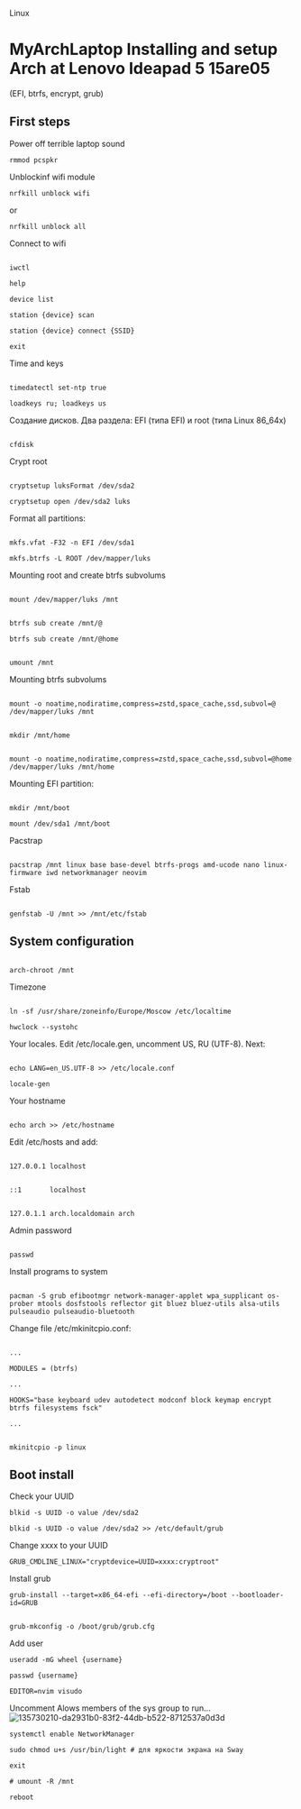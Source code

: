 Linux

# MyArchLaptop Installing and setup Arch at Lenovo Ideapad 5 15are05

(EFI, btrfs, encrypt, grub)

## First steps


Power off terrible laptop sound 


```rmmod pcspkr```


Unblockinf wifi module

```nrfkill unblock wifi```

or

```nrfkill unblock all```


Connect to wifi

```

iwctl

help

device list

station {device} scan

station {device} connect {SSID}

exit

```


Time and keys

```

timedatectl set-ntp true 

loadkeys ru; loadkeys us

```

Создание дисков. Два раздела: EFI (типа EFI) и root (типа Linux 86_64x)

```

cfdisk

```


Crypt root

~~~

cryptsetup luksFormat /dev/sda2

cryptsetup open /dev/sda2 luks

~~~


Format all partitions:

~~~

mkfs.vfat -F32 -n EFI /dev/sda1

mkfs.btrfs -L ROOT /dev/mapper/luks

~~~


Mounting root and create btrfs subvolums 

~~~

mount /dev/mapper/luks /mnt


btrfs sub create /mnt/@

btrfs sub create /mnt/@home


umount /mnt

~~~


Mounting btrfs subvolums

~~~

mount -o noatime,nodiratime,compress=zstd,space_cache,ssd,subvol=@ /dev/mapper/luks /mnt


mkdir /mnt/home


mount -o noatime,nodiratime,compress=zstd,space_cache,ssd,subvol=@home /dev/mapper/luks /mnt/home

~~~

Mounting EFI partition:

~~~

mkdir /mnt/boot

mount /dev/sda1 /mnt/boot

~~~

Pacstrap

~~~

pacstrap /mnt linux base base-devel btrfs-progs amd-ucode nano linux-firmware iwd networkmanager neovim

~~~

Fstab

~~~

genfstab -U /mnt >> /mnt/etc/fstab

~~~

## System configuration

~~~

arch-chroot /mnt

~~~

Timezone

~~~

ln -sf /usr/share/zoneinfo/Europe/Moscow /etc/localtime

hwclock --systohc

~~~


Your locales. Edit /etc/locale.gen, uncomment US, RU (UTF-8). Next:

~~~

echo LANG=en_US.UTF-8 >> /etc/locale.conf

locale-gen

~~~


Your hostname

~~~

echo arch >> /etc/hostname

~~~

Edit /etc/hosts and add:

~~~

127.0.0.1 localhost


::1       localhost


127.0.1.1 arch.localdomain arch

~~~

Admin password

~~~

passwd

~~~

Install programs to system

~~~

pacman -S grub efibootmgr network-manager-applet wpa_supplicant os-prober mtools dosfstools reflector git bluez bluez-utils alsa-utils pulseaudio pulseaudio-bluetooth

~~~

Change file /etc/mkinitcpio.conf:

~~~

...

MODULES = (btrfs)

...

HOOKS="base keyboard udev autodetect modconf block keymap encrypt btrfs filesystems fsck"

...

~~~


~~~

mkinitcpio -p linux

~~~


## Boot install

Check your UUID

~~~
blkid -s UUID -o value /dev/sda2

blkid -s UUID -o value /dev/sda2 >> /etc/default/grub
~~~

Change xxxx to your UUID

~~~
GRUB_CMDLINE_LINUX="cryptdevice=UUID=xxxx:cryptroot"
~~~


Install grub

~~~
grub-install --target=x86_64-efi --efi-directory=/boot --bootloader-id=GRUB


grub-mkconfig -o /boot/grub/grub.cfg
~~~


Add user

~~~
useradd -mG wheel {username}

passwd {username}

EDITOR=nvim visudo

~~~
Uncomment Alows members of the sys group to run...
![135730210-da2931b0-83f2-44db-b522-8712537a0d3d](https://user-images.githubusercontent.com/52444457/136027126-a52079ac-54a8-424c-99b6-0d3f34ade081.png)

~~~
systemctl enable NetworkManager

sudo chmod u+s /usr/bin/light # для яркости экрана на Sway

exit

# umount -R /mnt

reboot
~~~ 


